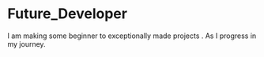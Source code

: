 # Future_Developer
I am making some beginner to exceptionally made projects . As I progress in my journey.
